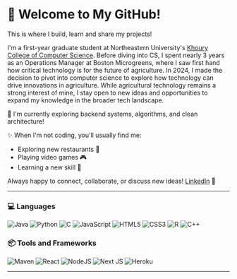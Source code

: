 # 🚀 Welcome to My GitHub!

This is where I build, learn and share my projects!

I'm a first-year graduate student at Northeastern University's [Khoury College of Computer Science](https://www.khoury.northeastern.edu/). Before diving into CS, I spent nearly 3 years as an Operations Manager at Boston Microgreens, where I saw first hand how critical technology is for the future of agriculture. In 2024, I made the decision to pivot into computer science to explore how technology can drive innovations in agriculture. While agricultural technology remains a strong interest of mine, I stay open to new ideas and opportunities to expand my knowledge in the broader tech landscape.

🌱 I'm currently exploring backend systems, algorithms, and clean architecture! 

✨ When I'm not coding, you'll usually find me:
- Exploring new restaurants 🍜
- Playing video games 🎮
- Learning a new skill 🧠

Always happy to connect, collaborate, or discuss new ideas!
[LinkedIn](https://www.linkedin.com/in/chiatonyhsu/) 🌟

---
### 💻 Languages
![Java](https://img.shields.io/badge/java-%23ED8B00.svg?style=for-the-badge&logo=openjdk&logoColor=white)
![Python](https://img.shields.io/badge/python-3670A0?style=for-the-badge&logo=python&logoColor=ffdd54)
![C](https://img.shields.io/badge/c-%2300599C.svg?style=for-the-badge&logo=c&logoColor=white)
![JavaScript](https://img.shields.io/badge/javascript-%23323330.svg?style=for-the-badge&logo=javascript&logoColor=%23F7DF1E)
![HTML5](https://img.shields.io/badge/html5-%23E34F26.svg?style=for-the-badge&logo=html5&logoColor=white)
![CSS3](https://img.shields.io/badge/css3-%231572B6.svg?style=for-the-badge&logo=css3&logoColor=white)
![R](https://img.shields.io/badge/r-%23276DC3.svg?style=for-the-badge&logo=r&logoColor=white)
![C++](https://img.shields.io/badge/c++-%2300599C.svg?style=for-the-badge&logo=c%2B%2B&logoColor=white)

### 📦 Tools and Frameworks
![Maven](https://img.shields.io/badge/apachemaven-C71A36.svg?style=for-the-badge&logo=apachemaven&logoColor=white)
![React](https://img.shields.io/badge/react-%2320232a.svg?style=for-the-badge&logo=react&logoColor=%2361DAFB)
![NodeJS](https://img.shields.io/badge/node.js-6DA55F?style=for-the-badge&logo=node.js&logoColor=white)
![Next JS](https://img.shields.io/badge/Next-black?style=for-the-badge&logo=next.js&logoColor=white)
![Heroku](https://img.shields.io/badge/heroku-%23430098.svg?style=for-the-badge&logo=heroku&logoColor=white)

---
